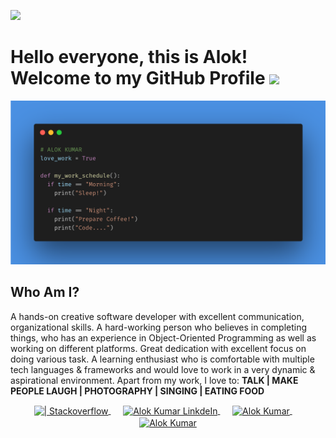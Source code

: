 <!--
**aloklearning/aloklearning** is a ✨ _special_ ✨ repository because its `README.md` (this file) appears on your GitHub profile.

Here are some ideas to get you started:

- 🔭 I’m currently working on ...
- 🌱 I’m currently learning ...
- 👯 I’m looking to collaborate on ...
- 🤔 I’m looking for help with ...
- 💬 Ask me about ...
- 📫 How to reach me: ...
- 😄 Pronouns: ...
- ⚡ Fun fact: ...
-->

![](https://raw.githubusercontent.com/tobimori/tobimori/main/wave.gif)
<h1>
  Hello everyone, this is Alok!<br>
  Welcome to my GitHub Profile <img src="https://media.giphy.com/media/mGcNjsfWAjY5AEZNw6/giphy.gif" width="50">
</h1>

<p align="center"> 
  <img src="https://github.com/aloklearning/aloklearning/blob/master/alok.png" alt="code-block">
</p>

## Who Am I?

A hands-on creative software developer with excellent communication, organizational skills. A hard-working person who believes in completing things, who has an experience in Object-Oriented Programming as well as working on different platforms. Great dedication with excellent focus on doing various task. A learning enthusiast who is comfortable with multiple tech languages & frameworks and would love to work in a very dynamic & aspirational environment.
Apart from my work, I love to: **TALK | MAKE PEOPLE LAUGH | PHOTOGRAPHY | SINGING | EATING FOOD**


<p align="center"> 
  <a href="https://stackoverflow.com/users/5362583/alok?tab=profile">
    <img align="center" alt=" | Stackoverflow" width="30px" src="https://cdn.jsdelivr.net/npm/simple-icons@3.3.0/icons/stackoverflow.svg" />
  </a>&nbsp;&nbsp;&nbsp;&nbsp;
  <a href="https://www.linkedin.com/in/alokk830/">
    <img align="center" alt="Alok Kumar LinkdeIn" width="30px" src="https://cdn.jsdelivr.net/npm/simple-icons@v3/icons/linkedin.svg" />
  </a>&nbsp;&nbsp;&nbsp;&nbsp;
  <a href="https://www.facebook.com/alok.verma.370/">
    <img align="center" alt="Alok Kumar" width="30px" src="https://cdn.jsdelivr.net/npm/simple-icons@v3/icons/facebook.svg" />
  </a>&nbsp;&nbsp;&nbsp;&nbsp;
  <a href="https://www.instagram.com/alok_kumar_verma/">
    <img align="center" alt="Alok Kumar" width="30px" src="https://cdn.jsdelivr.net/npm/simple-icons@v3/icons/instagram.svg" />
  </a>
</p>



